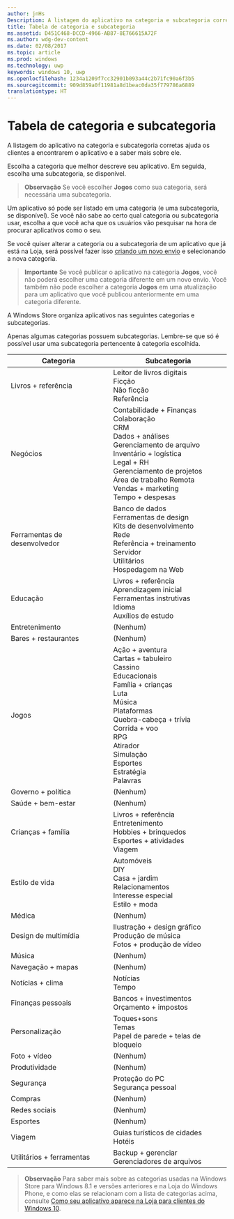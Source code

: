 ```yaml
---
author: jnHs
Description: A listagem do aplicativo na categoria e subcategoria corretas ajuda os clientes a encontrarem o aplicativo e a saber mais sobre ele.
title: Tabela de categoria e subcategoria
ms.assetid: D451C468-DCCD-4966-AB87-8E766615A72F
ms.author: wdg-dev-content
ms.date: 02/08/2017
ms.topic: article
ms.prod: windows
ms.technology: uwp
keywords: windows 10, uwp
ms.openlocfilehash: 1234a1209f7cc32901b093a44c2b71fc90a6f3b5
ms.sourcegitcommit: 909d859a0f11981a8d1beac0da35f779786a6889
translationtype: HT
---
```

# <a name="category-and-subcategory-table"></a>Tabela de categoria e subcategoria


A listagem do aplicativo na categoria e subcategoria corretas ajuda os clientes a encontrarem o aplicativo e a saber mais sobre ele.

Escolha a categoria que melhor descreve seu aplicativo. Em seguida, escolha uma subcategoria, se disponível.

> **Observação**  Se você escolher **Jogos** como sua categoria, será necessária uma subcategoria.

Um aplicativo só pode ser listado em uma categoria (e uma subcategoria, se disponível). Se você não sabe ao certo qual categoria ou subcategoria usar, escolha a que você acha que os usuários vão pesquisar na hora de procurar aplicativos como o seu.

Se você quiser alterar a categoria ou a subcategoria de um aplicativo que já está na Loja, será possível fazer isso [criando um novo envio](app-submissions.md) e selecionando a nova categoria.

> **Importante** Se você publicar o aplicativo na categoria **Jogos**, você não poderá escolher uma categoria diferente em um novo envio. Você também não pode escolher a categoria **Jogos** em uma atualização para um aplicativo que você publicou anteriormente em uma categoria diferente.

A Windows Store organiza aplicativos nas seguintes categorias e subcategorias.

Apenas algumas categorias possuem subcategorias. Lembre-se que só é possível usar uma subcategoria pertencente à categoria escolhida.


| Categoria                    | Subcategoria                                       |
|-----------------------------|---------------------------------------------------|
| Livros + referência           | Leitor de livros digitais <br> Ficção <br> Não ficção <br> Referência |
| Negócios                    | Contabilidade + Finanças <br> Colaboração <br> CRM <br> Dados + análises <br> Gerenciamento de arquivo <br> Inventário + logística <br> Legal + RH <br> Gerenciamento de projetos <br> Área de trabalho Remota <br> Vendas + marketing <br> Tempo + despesas |
| Ferramentas de desenvolvedor             | Banco de dados <br> Ferramentas de design <br> Kits de desenvolvimento <br> Rede <br> Referência + treinamento <br> Servidor <br> Utilitários <br> Hospedagem na Web |
| Educação                   | Livros + referência <br> Aprendizagem inicial <br> Ferramentas instrutivas <br> Idioma <br> Auxílios de estudo |
| Entretenimento               | (Nenhum)                                            |
| Bares + restaurantes               | (Nenhum)                                            |
| Jogos                       | Ação + aventura <br> Cartas + tabuleiro <br> Cassino <br> Educacionais <br> Família + crianças <br> Luta <br> Música <br> Plataformas <br> Quebra-cabeça + trívia <br> Corrida + voo <br> RPG <br> Atirador <br> Simulação <br> Esportes <br> Estratégia <br> Palavras |
| Governo + política       | (Nenhum)                                            |
| Saúde + bem-estar            | (Nenhum)                                            |
| Crianças + família               | Livros + referência <br> Entretenimento <br> Hobbies + brinquedos <br> Esportes + atividades <br> Viagem |
| Estilo de vida                   | Automóveis <br> DIY <br> Casa + jardim <br> Relacionamentos <br> Interesse especial <br> Estilo + moda |
| Médica                     | (Nenhum)                                            |
| Design de multimídia           | Ilustração + design gráfico <br> Produção de música <br> Fotos + produção de vídeo |
| Música                       | (Nenhum)                                            |
| Navegação + mapas           | (Nenhum)                                            |
| Notícias + clima              | Notícias <br> Tempo                                 |
| Finanças pessoais            | Bancos + investimentos <br> Orçamento + impostos      |
| Personalização             | Toques+sons <br> Temas <br> Papel de parede + telas de bloqueio |
| Foto + vídeo               | (Nenhum)                                            |
| Produtividade                | (Nenhum)                                            |
| Segurança                    | Proteção do PC <br> Segurança pessoal <br>         |
| Compras                    | (Nenhum)                                            |
| Redes sociais                      | (Nenhum)                                            |
| Esportes                      | (Nenhum)                                            |
| Viagem                      | Guias turísticos de cidades <br> Hotéis                           |
| Utilitários + ferramentas           | Backup + gerenciar <br> Gerenciadores de arquivos                |
 

> **Observação**  Para saber mais sobre as categorias usadas na Windows Store para Windows 8.1 e versões anteriores e na Loja do Windows Phone, e como elas se relacionam com a lista de categorias acima, consulte [Como seu aplicativo aparece na Loja para clientes do Windows 10](how-your-app-appears-in-the-store-for-windows-10-customers.md#category-changes).

